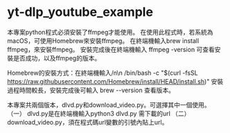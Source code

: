 # yt-dlp_youtube_example

本專案python程式必須安裝了ffmpeg才能使用。
在使用此程式時，若系統為macOS，可使用Homebrew來安裝ffmpeg。
在終端機輸入brew install ffmpeg，來安裝ffmpeg。
安裝完成後在終端機輸入 ffmpeg -version 可查看安裝是否成功，以及ffmpeg的版本。

Homebrew的安裝方式：在終端機輸入/n\n
/bin/bash -c "$(curl -fsSL https://raw.githubusercontent.com/Homebrew/install/HEAD/install.sh)"
安裝過程時間較長，安裝完成後可輸入 brew --version 查看版本。

本專案共兩個版本，dlvd.py和download_video.py。可選擇其中一個使用。
（一） dlvd.py是在終端機輸入python3 dlvd.py 需下載的url
（二）download_video.py，須在程式碼url變數的引號內貼上url。

